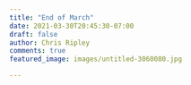 ```yaml
---
title: "End of March"
date: 2021-03-30T20:45:30-07:00
draft: false
author: Chris Ripley
comments: true
featured_image: images/untitled-3060080.jpg

---
```


